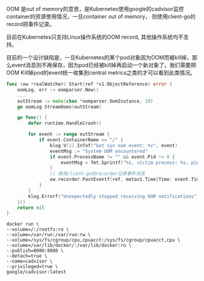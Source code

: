 

OOM 是out of memory的意思，是Kubernetes使用google的cadvisor监控container的资源使用情况，一旦container out of memory， 则使用client-go的record把事件记录。

目前在Kubernetes只支持Linux操作系统的OOM record, 其他操作系统均不支持。

目前的一个设计缺陷是，一旦Kubernetes的某个pod对象因为OOM而被kill掉，那么event消息则不再保存，因为pod已经被kill掉再启动一个新对象了。我们需要把OOM Kill掉pod的event统一收集到central metrics之类的才可以看到此类情况。

```go
func (ow *realWatcher) Start(ref *v1.ObjectReference) error {
	oomLog, err := oomparser.New()
	...
	outStream := make(chan *oomparser.OomInstance, 10)
	go oomLog.StreamOoms(outStream)

	go func() {
		defer runtime.HandleCrash()

		for event := range outStream {
			if event.ContainerName == "/" {
				klog.V(1).Infof("Got sys oom event: %v", event)
				eventMsg := "System OOM encountered"
				if event.ProcessName != "" && event.Pid != 0 {
					eventMsg = fmt.Sprintf("%s, victim process: %s, pid: %d", eventMsg, event.ProcessName, event.Pid)
				}
                // 使用client-go的recorder记录事件消息
				ow.recorder.PastEventf(ref, metav1.Time{Time: event.TimeOfDeath}, v1.EventTypeWarning, systemOOMEvent, eventMsg)
			}
		}
		klog.Errorf("Unexpectedly stopped receiving OOM notifications")
	}()
	return nil
}

```







```
docker run \
--volume=/:/rootfs:ro \
--volume=/var/run:/var/run:rw \
--volume=/sys/fs/cgroup/cpu,cpuacct:/sys/fs/cgroup/cpuacct,cpu \
--volume=/var/lib/docker/:/var/lib/docker:ro \
--publish=8080:8080 \
--detach=true \
--name=cadvisor \
--privileged=true \
google/cadvisor:latest
```